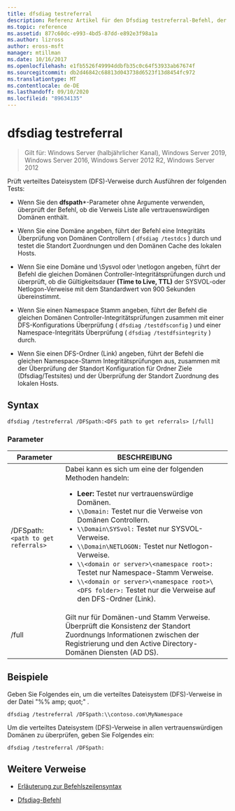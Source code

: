 ```yaml
---
title: dfsdiag testreferral
description: Referenz Artikel für den Dfsdiag testreferral-Befehl, der verteiltes Dateisystem (DFS)-Verweise überprüft.
ms.topic: reference
ms.assetid: 877c60dc-e993-4bd5-87dd-e892e3f98a1a
ms.author: lizross
author: eross-msft
manager: mtillman
ms.date: 10/16/2017
ms.openlocfilehash: e1fb5526f49994ddbfb35c0c64f53933ab67674f
ms.sourcegitcommit: db2d46842c68813d043738d6523f13d8454fc972
ms.translationtype: MT
ms.contentlocale: de-DE
ms.lasthandoff: 09/10/2020
ms.locfileid: "89634135"
---
```

# <a name="dfsdiag-testreferral"></a>dfsdiag testreferral

> Gilt für: Windows Server (halbjährlicher Kanal), Windows Server 2019, Windows Server 2016, Windows Server 2012 R2, Windows Server 2012

Prüft verteiltes Dateisystem (DFS)-Verweise durch Ausführen der folgenden Tests:

- Wenn Sie den **dfspath***-Parameter ohne Argumente verwenden, überprüft der Befehl, ob die Verweis Liste alle vertrauenswürdigen Domänen enthält.

- Wenn Sie eine Domäne angeben, führt der Befehl eine Integritäts Überprüfung von Domänen Controllern ( `dfsdiag /testdcs` ) durch und testet die Standort Zuordnungen und den Domänen Cache des lokalen Hosts.

- Wenn Sie eine Domäne und \Sysvol oder \netlogon angeben, führt der Befehl die gleichen Domänen Controller-Integritätsprüfungen durch und überprüft, ob die Gültigkeitsdauer **(Time to Live, TTL)** der SYSVOL-oder Netlogon-Verweise mit dem Standardwert von 900 Sekunden übereinstimmt.

- Wenn Sie einen Namespace Stamm angeben, führt der Befehl die gleichen Domänen Controller-Integritätsprüfungen zusammen mit einer DFS-Konfigurations Überprüfung ( `dfsdiag /testdfsconfig` ) und einer Namespace-Integritäts Überprüfung ( `dfsdiag /testdfsintegrity` ) durch.

- Wenn Sie einen DFS-Ordner (Link) angeben, führt der Befehl die gleichen Namespace-Stamm Integritätsprüfungen aus, zusammen mit der Überprüfung der Standort Konfiguration für Ordner Ziele (Dfsdiag/Testsites) und der Überprüfung der Standort Zuordnung des lokalen Hosts.

## <a name="syntax"></a>Syntax

```
dfsdiag /testreferral /DFSpath:<DFS path to get referrals> [/full]
```

### <a name="parameters"></a>Parameter

| Parameter | BESCHREIBUNG |
| --------- | ----------- |
| /DFSpath:`<path to get referrals>` | Dabei kann es sich um eine der folgenden Methoden handeln:<ul><li>**Leer:** Testet nur vertrauenswürdige Domänen.</li><li>`\\Domain:` Testet nur die Verweise von Domänen Controllern.</li><li>`\\Domain\SYSvol:` Testet nur SYSVOL-Verweise.</li><li>`\\Domain\NETLOGON:` Testet nur Netlogon-Verweise.</li><li>`\\<domain or server>\<namespace root>:` Testet nur Namespace-Stamm Verweise.</li><li>`\\<domain or server>\<namespace root>\<DFS folder>:` Testet nur die Verweise auf den DFS-Ordner (Link).</li></ul> |
| /full | Gilt nur für Domänen-und Stamm Verweise. Überprüft die Konsistenz der Standort Zuordnungs Informationen zwischen der Registrierung und den Active Directory-Domänen Diensten (AD DS). |

## <a name="examples"></a>Beispiele

Geben Sie Folgendes ein, um die verteiltes Dateisystem (DFS)-Verweise in der Datei "%% amp; quot;" *.*

```
dfsdiag /testreferral /DFSpath:\\contoso.com\MyNamespace
```

Um die verteiltes Dateisystem (DFS)-Verweise in allen vertrauenswürdigen Domänen zu überprüfen, geben Sie Folgendes ein:

```
dfsdiag /testreferral /DFSpath:
```

## <a name="additional-references"></a>Weitere Verweise

- [Erläuterung zur Befehlszeilensyntax](command-line-syntax-key.md)

- [Dfsdiag-Befehl](dfsdiag.md)
